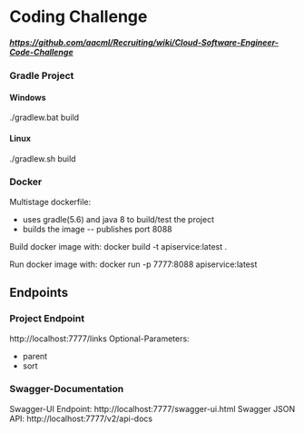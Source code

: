 # Coding Challenge
##### https://github.com/aacml/Recruiting/wiki/Cloud-Software-Engineer-Code-Challenge

### Gradle Project
#### Windows
./gradlew.bat build
#### Linux
./gradlew.sh build

### Docker
Multistage dockerfile:
- uses gradle(5.6) and java 8 to build/test the project
- builds the image
-- publishes port 8088

Build docker image with:
docker build -t apiservice:latest .

Run docker image with:
docker run -p 7777:8088 apiservice:latest

## Endpoints
### Project Endpoint
http://localhost:7777/links
Optional-Parameters: 
- parent
- sort

### Swagger-Documentation
Swagger-UI Endpoint: http://localhost:7777/swagger-ui.html
Swagger JSON API: http://localhost:7777/v2/api-docs
